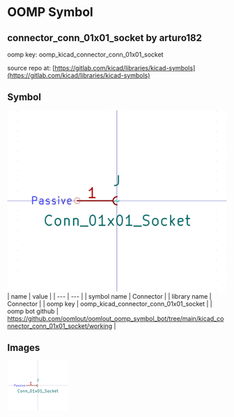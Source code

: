 # OOMP Symbol  
## connector_conn_01x01_socket  by arturo182  
  
oomp key: oomp_kicad_connector_conn_01x01_socket  
  
source repo at: [https://gitlab.com/kicad/libraries/kicad-symbols](https://gitlab.com/kicad/libraries/kicad-symbols)  
## Symbol  
  
[![working.png](working_600.png)](working.png)  
| name | value | 
| --- | --- | 
| symbol name | Connector | 
| library name | Connector | 
| oomp key | oomp_kicad_connector_conn_01x01_socket | 
| oomp bot github | https://github.com/oomlout/oomlout_oomp_symbol_bot/tree/main/kicad_connector_conn_01x01_socket/working | 
## Images  
  
[![working.png](working_140.png)](working.png)  
